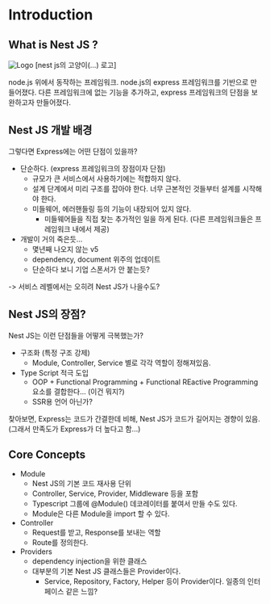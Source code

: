 # Introduction

## What is Nest JS ?

![Logo](https://cdn.dribbble.com/users/808903/screenshots/3831862/dribbble_szablon__1_1.png)
[nest js의 고양이(...) 로고]

node.js 위에서 동작하는 프레임워크. node.js의 express 프레임워크를 기반으로 만들어졌다. 다른 프레임워크에 없는 기능을 추가하고, express 프레임워크의 단점을 보완하고자 만들어졌다.

## Nest JS 개발 배경

그렇다면 Express에는 어떤 단점이 있을까?

- 단순하다. (express 프레임워크의 장점이자 단점)
  - 규모가 큰 서비스에서 사용하기에는 적합하지 않다.
  - 설계 단계에서 미리 구조를 잡아야 한다. 너무 근본적인 것들부터 설계를 시작해야 한다.
  - 미들웨어, 에러핸들링 등의 기능이 내장되어 있지 않다.
    - 미들웨어들을 직접 찾는 추가적인 일을 하게 된다. (다른 프레임워크들은 프레임워크 내에서 제공)
- 개발이 거의 죽은듯...
  - 몇년째 나오지 않는 v5
  - dependency, document 위주의 업데이트
  - 단순하다 보니 기업 스폰서가 안 붙는듯?

-> 서비스 레벨에서는 오히려 Nest JS가 나을수도?

## Nest JS의 장점?

Nest JS는 이런 단점들을 어떻게 극복했는가?

- 구조화 (특정 구조 강제)
  - Module, Controller, Service 별로 각각 역할이 정해져있음.
- Type Script 적극 도입
  - OOP + Functional Programming + Functional REactive Programming 요소를 결합한다... (이건 뭐지?)
  - SSR용 언어 아닌가? 

찾아보면, Express는 코드가 간결한데 비해, Nest JS가 코드가 길어지는 경향이 있음. (그래서 만족도가 Express가 더 높다고 함...)

## Core Concepts

- Module
  - Nest JS의 기본 코드 재사용 단위
  - Controller, Service, Provider, Middleware 등을 포함
  - Typescript 그룹에 @Module() 데코레이터를 붙여서 만들 수도 있다.
  - Module은 다른 Module을 import 할 수 있다.
- Controller
  - Request를 받고, Response를 보내는 역할
  - Route를 정의한다.
- Providers
  - dependency injection을 위한 클래스
  - 대부분의 기본 Nest JS 클래스들은 Provider이다.
    - Service, Repository, Factory, Helper 등이 Provider이다. 일종의 인터페이스 같은 느낌?
